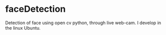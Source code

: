 # faceDetection
Detection of face using open cv python, through live web-cam.
I develop in the linux Ubuntu.
